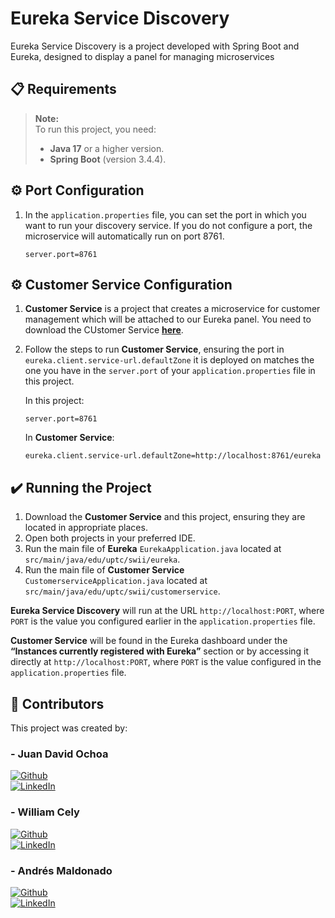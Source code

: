 # Eureka Service Discovery

Eureka Service Discovery is a project developed with Spring Boot and Eureka, designed to display a panel for managing microservices

## :clipboard: Requirements

> **Note:**  
> To run this project, you need:
>
>- **Java 17** or a higher version.
>- **Spring Boot** (version 3.4.4).

## :gear: Port Configuration

1. In the `application.properties` file, you can set the port in which you want to run your discovery service. If you do not configure a port, the microservice will automatically run on port 8761.

    ```properties
    server.port=8761
    ```

## :gear: Customer Service Configuration

1.  **Customer Service** is a project that creates a microservice for customer management which will be attached to our Eureka panel. You need to download the CUstomer Service **[here](https://github.com/AndresMaldonado200338/Customer-Service)**.
2. Follow the steps to run **Customer Service**, ensuring the port in `eureka.client.service-url.defaultZone` it is deployed on matches the one you have in the `server.port` of your `application.properties` file in this project.

    In this project:
    ```properties
    server.port=8761
    ```

    In **Customer Service**:
    ```properties
    eureka.client.service-url.defaultZone=http://localhost:8761/eureka
    ```

## :heavy_check_mark: Running the Project

1. Download the **Customer Service** and this project, ensuring they are located in appropriate places.
2. Open both projects in your preferred IDE.
3. Run the main file of **Eureka** `EurekaApplication.java` located at `src/main/java/edu/uptc/swii/eureka`.
4. Run the main file of **Customer Service** `CustomerserviceApplication.java` located at `src/main/java/edu/uptc/swii/customerservice`.

**Eureka Service Discovery** will run at the URL `http://localhost:PORT`, where `PORT` is the value you configured earlier in the `application.properties` file.

**Customer Service** will be found in the Eureka dashboard under the **“Instances currently registered with Eureka”** section or by accessing it directly at `http://localhost:PORT`, where `PORT` is the value configured in the `application.properties` file.

## :handshake: Contributors

This project was created by:

### - Juan David Ochoa
[![Github](https://img.shields.io/badge/github-%2324292e.svg?&style=for-the-badge&logo=github&logoColor=white)](https://github.com/JuanDavid0)  
[![LinkedIn](https://img.shields.io/badge/linkedin-0A66C2?style=for-the-badge&logo=linkedin&logoColor=white)](https://www.linkedin.com/in/juan-david-ochoa-pinilla/)

### - William Cely
[![Github](https://img.shields.io/badge/github-%2324292e.svg?&style=for-the-badge&logo=github&logoColor=white)](https://github.com/WilliamC111)  
[![LinkedIn](https://img.shields.io/badge/linkedin-0A66C2?style=for-the-badge&logo=linkedin&logoColor=white)](https://www.linkedin.com/in/williamcelyl%C3%B3pez/)

### - Andrés Maldonado
[![Github](https://img.shields.io/badge/github-%2324292e.svg?&style=for-the-badge&logo=github&logoColor=white)](https://github.com/AndresMaldonado200338)  
[![LinkedIn](https://img.shields.io/badge/linkedin-0A66C2?style=for-the-badge&logo=linkedin&logoColor=white)](https://www.linkedin.com/in/amaldonados/)
